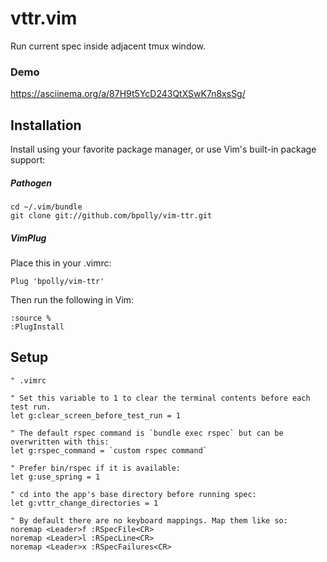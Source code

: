 # vttr.vim

Run current spec inside adjacent tmux window.

### Demo

https://asciinema.org/a/87H9t5YcD243QtXSwK7n8xsSg/

## Installation

Install using your favorite package manager, or use Vim's built-in package
support:

##### Pathogen

```
cd ~/.vim/bundle
git clone git://github.com/bpolly/vim-ttr.git
```

##### VimPlug

Place this in your .vimrc:

```viml
Plug 'bpolly/vim-ttr'
```

Then run the following in Vim:

```
:source %
:PlugInstall
```

## Setup

```
" .vimrc

" Set this variable to 1 to clear the terminal contents before each test run.
let g:clear_screen_before_test_run = 1

" The default rspec command is `bundle exec rspec` but can be overwritten with this:
let g:rspec_command = `custom rspec command`

" Prefer bin/rspec if it is available:
let g:use_spring = 1

" cd into the app's base directory before running spec:
let g:vttr_change_directories = 1 

" By default there are no keyboard mappings. Map them like so:
noremap <Leader>f :RSpecFile<CR>
noremap <Leader>l :RSpecLine<CR>
noremap <Leader>x :RSpecFailures<CR>
```
